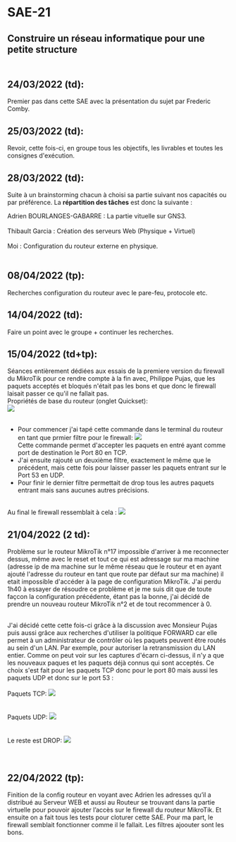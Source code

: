 # SAE-21
## Construire un réseau informatique pour une petite structure</br></br> 

## 24/03/2022 (td):

Premier pas dans cette SAE avec la présentation du sujet par Frederic Comby. 

## 25/03/2022 (td):

Revoir, cette fois-ci, en groupe tous les objectifs, les livrables et toutes les consignes d'exécution.

## 28/03/2022 (td):

Suite à un brainstorming chacun à choisi sa partie suivant nos capacités ou par préférence. La **répartition des tâches** est donc la suivante : 

Adrien BOURLANGES-GABARRE : La partie vituelle sur GNS3.</br></br>
Thibault Garcia : Création des serveurs Web (Physique + Virtuel)</br></br>
Moi : Configuration du routeur externe en physique.</br></br>

## 08/04/2022 (tp):

Recherches configuration du routeur avec le pare-feu, protocole etc. 

## 14/04/2022 (td):

Faire un point avec le groupe + continuer les recherches.

## 15/04/2022 (td+tp):

Séances entièrement dédiées aux essais de la premiere version du firewall du MikroTik pour ce rendre compte à la fin avec, Philippe Pujas, que les paquets acceptés et bloqués n'était pas les bons et que donc le firewall laisait passer ce qu'il ne fallait pas.  </br>
Propriétés de base du routeur (onglet Quickset):</br>
<img src="https://github.com/guilhemmas/SAE-21/blob/main/Mikrotik_quickset.png"/> </br></br>

- Pour commencer j'ai tapé cette commande dans le terminal du routeur en tant que prmier filtre pour le firewall:
<img src="https://github.com/guilhemmas/SAE-21/blob/main/Config1_Firewallport80.png"/> </br>
Cette commande permet d'accepter les paquets en entré ayant comme port de destination le Port 80 en TCP.
- J'ai ensuite rajouté un deuxième filtre, exactement le même que le précédent, mais cette fois pour laisser passer les paquets entrant sur le Port 53 en UDP. 
- Pour finir le dernier filtre permettait de drop tous les autres paquets entrant mais sans aucunes autres précisions. </br></br>

Au final le firewall ressemblait à cela :
<img src="https://github.com/guilhemmas/SAE-21/blob/main/Congi1firewall.png"/> </br>
## 21/04/2022 (2 td):

Problème sur le routeur MikroTik n°17 impossible d'arriver à me reconnecter dessus, même avec le reset et tout ce qui est adressage sur ma machine (adresse ip de ma machine sur le même réseau que le routeur et en ayant ajouté l'adresse du routeur en tant que route par défaut sur ma machine) il etait impossible d'accéder à la page de configuration MikroTik. J'ai perdu 1h40 à essayer de résoudre ce problème et je me suis dit que de toute façcon la configuration précédente, étant pas la bonne, j'ai décidé de prendre un nouveau routeur MikroTik n°2 et de tout recommencer à 0.</br></br>

J'ai décidé cette cette fois-ci grâce à la discussion avec Monsieur Pujas puis aussi grâce aux recherches d'utiliser la politique FORWARD car elle permet à un administrateur de contrôler où les paquets peuvent être routés au sein d'un LAN. Par exemple, pour autoriser la retransmission du LAN entier. Comme on peut voir sur les captures d'écarn ci-dessus, il n'y a que les nouveaux paques et les paquets déjà connus qui sont acceptés. Ce choix s'est fait pour les paquets TCP donc pour le port 80 mais aussi les paquets UDP et donc sur le port 53 : </br></br>
Paquets TCP:
<img src="https://github.com/guilhemmas/SAE-21/blob/main/Config2TCP.png"/> </br></br></br>
Paquets UDP:
<img src="https://github.com/guilhemmas/SAE-21/blob/main/config2UDP.png"/> </br></br></br>
Le reste est DROP:
<img src="https://github.com/guilhemmas/SAE-21/blob/main/config2DROP.png"/> </br></br></br>

## 22/04/2022 (tp):

Finition de la config routeur en voyant avec Adrien les adresses qu’il a distribué au Serveur WEB et aussi au Routeur se trouvant dans la partie virtuelle pour pouvoir ajouter l’accès sur le firewall du routeur MikroTik. Et ensuite on a fait tous les tests pour cloturer cette SAE. Pour ma part, le firewall semblait fonctionner comme il le fallait. Les filtres ajoouter sont les bons.


